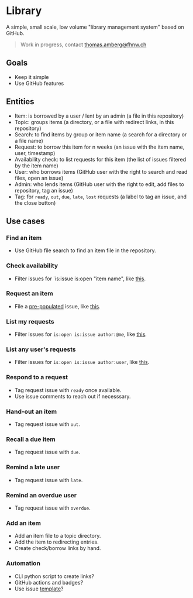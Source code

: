 # Library
A simple, small scale, low volume "library management system" based on GitHub.

> Work in progress, contact thomas.amberg@fhnw.ch

## Goals
- Keep it simple
- Use GitHub features

## Entities
- Item: is borrowed by a user / lent by an admin (a file in this repository)
- Topic: groups items (a directory, or a file with redirect links, in this repository)
- Search: to find items by group or item name (a search for a directory or a file name)
- Request: to borrow this item for n weeks (an issue with the item name, user, timestamp)
- Availability check: to list requests for this item (the list of issues filtered by the item name)
- User: who borrows items (GitHub user with the right to search and read files, open an issue)
- Admin: who lends items (GitHub user with the right to edit, add files to repository, tag an issue)
- Tag: for `ready`, `out`, `due`, `late`, `lost` requests (a label to tag an issue, and the close button)

## Use cases
### Find an item
- Use GitHub file search to find an item file in the repository.

### Check availability
- Filter issues for `is:issue is:open "item name", like [this](TODO).

### Request an item
- File a [pre-populated](https://stackoverflow.com/questions/34146618/pre-populate-the-github-new-issue-form-using-the-querystring) issue, like [this](TODO).

### List my requests
- Filter issues for `is:open is:issue author:@me`, like [this](TODO).

### List any user's requests
- Filter issues for `is:open is:issue author:user`, like [this](TODO).

### Respond to a request
- Tag request issue with `ready` once available.
- Use issue comments to reach out if necesssary.

### Hand-out an item
- Tag request issue with `out`.

### Recall a due item
- Tag request issue with `due`.

### Remind a late user
- Tag request issue with `late`.

### Remind an overdue user
- Tag request issue with `overdue`.

### Add an item
- Add an item file to a topic directory.
- Add the item to redirecting entries.
- Create check/borrow links by hand.

### Automation
- CLI python script to create links?
- GitHub actions and badges?
- Use issue [template](https://docs.github.com/en/communities/using-templates-to-encourage-useful-issues-and-pull-requests/configuring-issue-templates-for-your-repository)?
